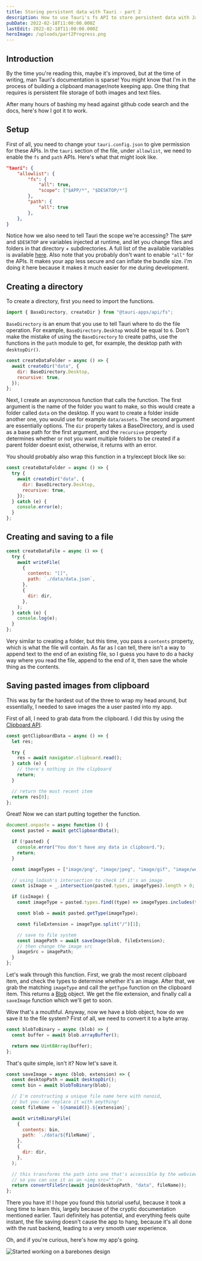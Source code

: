 ```yaml
---
title: Storing persistent data with Tauri - part 2
description: How to use Tauri's fs API to store persistent data with JavaScript.
pubDate: 2022-02-18T11:00:00.000Z
lastEdit: 2022-02-18T11:00:00.000Z
heroImage: /uploads/part2Progress.png
---
```


## Introduction

By the time you're reading this, maybe it's improved, but at the time of writing, man Tauri's documentation is sparse! You might know that I'm in the process of building a clipboard manager/note keeping app. One thing that requires is persistent file storage of both images and text files.

After many hours of bashing my head against github code search and the docs, here's how I got it to work.

## Setup

First of all, you need to change your `tauri.config.json` to give permission for these APIs. In the `tauri` section of the file, under `allowlist`, we need to enable the `fs` and `path` APIs. Here's what that might look like.

```json
"tauri": {
	"allowlist": {
		"fs": {
			"all": true,
			"scope": ["$APP/*", "$DESKTOP/*"]
		},
		"path": {
			"all": true
		},
	},
}
```

Notice how we also need to tell Tauri the scope we're accessing? The `$APP` and `$DESKTOP` are variables injected at runtime, and let you change files and folders in that directory + subdirectories. A full list of the available variables is available [here](https://tauri.studio/docs/api/js/modules/fs#security). Also note that you probably don't want to enable `"all"` for the APIs. It makes your app less secure and can inflate the bundle size. I'm doing it here because it makes it much easier for me during development.

## Creating a directory

To create a directory, first you need to import the functions.

```js
import { BaseDirectory, createDir } from "@tauri-apps/api/fs";
```

`BaseDirectory` is an enum that you use to tell Tauri where to do the file operation. For example, `BaseDirectory.Desktop` would be equal to `6`. Don't make the mistake of using the `BaseDirectory` to create paths, use the functions in the `path` module to get, for example, the desktop path with `desktopDir()`.

```js
const createDataFolder = async () => {
  await createDir("data", {
    dir: BaseDirectory.Desktop,
    recursive: true,
  });
};
```

Next, I create an asyncronous function that calls the function. The first argument is the name of the folder you want to make, so this would create a folder called `data` on the desktop. If you want to create a folder inside another one, you would use for example `data/assets`. The second argument are essentially options. The `dir` property takes a BaseDirectory, and is used as a base path for the first argument, and the `recursive` property determines whether or not you want multiple folders to be created if a parent folder doesnt exist, otherwise, it returns with an error.

You should probably also wrap this function in a try/except block like so:

```js
const createDataFolder = async () => {
  try {
    await createDir("data", {
      dir: BaseDirectory.Desktop,
      recursive: true,
    });
  } catch (e) {
    console.error(e);
  }
};
```

## Creating and saving to a file

```js
const createDataFile = async () => {
  try {
    await writeFile(
      {
        contents: "[]",
        path: `./data/data.json`,
      },
      {
        dir: dir,
      },
    );
  } catch (e) {
    console.log(e);
  }
};
```

Very similar to creating a folder, but this time, you pass a `contents` property, which is what the file will contain. As far as I can tell, there isn't a way to append text to the end of an existing file, so I guess you have to do a hacky way where you read the file, append to the end of it, then save the whole thing as the contents.

## Saving pasted images from clipboard

This was by far the hardest out of the three to wrap my head around, but essentially, I needed to save images the a user pasted into my app.

First of all, I need to grab data from the clipboard. I did this by using the [Clipboard API](https://developer.mozilla.org/en-US/docs/Web/API/Clipboard_API).

```js
const getClipboardData = async () => {
  let res;

  try {
    res = await navigator.clipboard.read();
  } catch (e) {
    // there's nothing in the clipboard
    return;
  }

  // return the most recent item
  return res[0];
};
```

Great! Now we can start putting together the function.

```js
document.onpaste = async function () {
  const pasted = await getClipboardData();

  if (!pasted) {
    console.error("You don't have any data in clipboard.");
    return;
  }

  const imageTypes = ["image/png", "image/jpeg", "image/gif", "image/webp"];

  // using lodash's intersection to check if it's an image
  const isImage = _.intersection(pasted.types, imageTypes).length > 0;

  if (isImage) {
    const imageType = pasted.types.find((type) => imageTypes.includes(type));

    const blob = await pasted.getType(imageType);

    const fileExtension = imageType.split("/")[1];

    // save to file system
    const imagePath = await saveImage(blob, fileExtension);
    // then change the image src
    imageSrc = imagePath;
  }
};
```

Let's walk through this function. First, we grab the most recent clipboard item, and check the types to determine whether it's an image. After that, we grab the matching `imageType` and call the `getType` function on the clipboard item. This returns a [Blob](https://developer.mozilla.org/en-US/docs/Web/API/Blob) object. We get the file extension, and finally call a `saveImage` function which we'll get to soon.

Wow that's a mouthful. Anyway, now we have a blob object, how do we save it to the file system? First of all, we need to convert it to a byte array.

```js
const blobToBinary = async (blob) => {
  const buffer = await blob.arrayBuffer();

  return new Uint8Array(buffer);
};
```

That's quite simple, isn't it? Now let's save it.

```js
const saveImage = async (blob, extension) => {
  const desktopPath = await desktopDir();
  const bin = await blobToBinary(blob);

  // I'm constructing a unique file name here with nanoid,
  // but you can replace it with anything!
  const fileName = `${nanoid()}.${extension}`;

  await writeBinaryFile(
    {
      contents: bin,
      path: `./data/${fileName}`,
    },
    {
      dir: dir,
    },
  );

  // this transforms the path into one that's accessible by the webview,
  // so you can use it as an <img src="" />
  return convertFileSrc(await join(desktopPath, "data", fileName));
};
```

There you have it! I hope you found this tutorial useful, because it took a long time to learn this, largely because of the cryptic documentation mentioned earlier. Tauri definitely has potential, and everything feels quite instant, the file saving doesn't cause the app to hang, because it's all done with the rust backend, leading to a very smooth user experience.

Oh, and if you're curious, here's how my app's going.

![Started working on a barebones design](/uploads/part2Progress.png)
